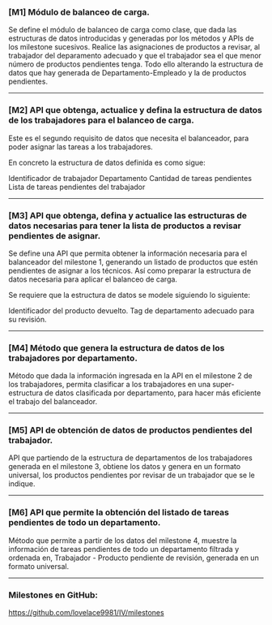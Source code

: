 ### [M1] Módulo de balanceo de carga.

Se define el módulo de balanceo de carga como clase, que dada las estructuras de datos introducidas y generadas por los métodos y APIs de los milestone sucesivos. Realice las asignaciones de productos a revisar, al trabajador del deparamento adecuado y que el trabajador sea el que menor número de productos pendientes tenga. Todo ello alterando la estructura de datos que hay generada de Departamento-Empleado y la de productos pendientes.

---

### [M2] API que obtenga, actualice y defina la estructura de datos de los trabajadores para el balanceo de carga.

Este es el segundo requisito de datos que necesita el balanceador, para poder asignar las tareas a los trabajadores.

En concreto la estructura de datos definida es como sigue:

Identificador de trabajador
Departamento
Cantidad de tareas pendientes
Lista de tareas pendientes del trabajador

---

### [M3] API que obtenga, defina y actualice las estructuras de datos necesarias para tener la lista de productos a revisar pendientes de asignar.

Se define una API que permita obtener la información necesaria para el balanceador del milestone 1, generando un listado de productos que estén pendientes de asignar a los técnicos. Así como preparar la estructura de datos necesaria para aplicar el balanceo de carga.

Se requiere que la estructura de datos se modele siguiendo lo siguiente:

Identificador del producto devuelto.
Tag de departamento adecuado para su revisión.

---

### [M4] Método que genera la estructura de datos de los trabajadores por departamento.

Método que dada la información ingresada en la API en el milestone 2 de los trabajadores, permita clasificar a los trabajadores en una super-estructura de datos clasificada por departamento, para hacer más eficiente el trabajo del balanceador.

---

### [M5] API de obtención de datos de productos pendientes del trabajador.

API que partiendo de la estructura de departamentos de los trabajadores generada en el milestone 3, obtiene los datos y genera en un formato universal, los productos pendientes por revisar de un trabajador que se le indique.

---

### [M6] API que permite la obtención del listado de tareas pendientes de todo un departamento.

Método que permite a partir de los datos del milestone 4, muestre la información de tareas pendientes de todo un departamento filtrada y ordenada en, Trabajador - Producto pendiente de revisión, generada en un formato universal.

---

### Milestones en GitHub: 

https://github.com/lovelace9981/IV/milestones
